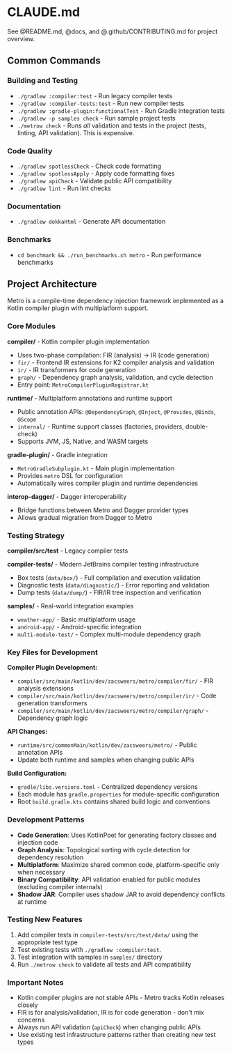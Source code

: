 # CLAUDE.md

See @README.md, @docs, and @.github/CONTRIBUTING.md for project overview.

## Common Commands

### Building and Testing
- `./gradlew :compiler:test` - Run legacy compiler tests
- `./gradlew :compiler-tests:test` - Run new compiler tests
- `./gradlew :gradle-plugin:functionalTest` - Run Gradle integration tests
- `./gradlew -p samples check` - Run sample project tests
- `./metrow check` - Runs _all_ validation and tests in the project (tests, linting, API validation). This is expensive.

### Code Quality
- `./gradlew spotlessCheck` - Check code formatting
- `./gradlew spotlessApply` - Apply code formatting fixes
- `./gradlew apiCheck` - Validate public API compatibility
- `./gradlew lint` - Run lint checks

### Documentation
- `./gradlew dokkaHtml` - Generate API documentation

### Benchmarks
- `cd benchmark && ./run_benchmarks.sh metro` - Run performance benchmarks

## Project Architecture

Metro is a compile-time dependency injection framework implemented as a Kotlin compiler plugin with multiplatform support.

### Core Modules

**compiler/** - Kotlin compiler plugin implementation
- Uses two-phase compilation: FIR (analysis) → IR (code generation)
- `fir/` - Frontend IR extensions for K2 compiler analysis and validation
- `ir/` - IR transformers for code generation
- `graph/` - Dependency graph analysis, validation, and cycle detection
- Entry point: `MetroCompilerPluginRegistrar.kt`

**runtime/** - Multiplatform annotations and runtime support
- Public annotation APIs: `@DependencyGraph`, `@Inject`, `@Provides`, `@Binds`, `@Scope`
- `internal/` - Runtime support classes (factories, providers, double-check)
- Supports JVM, JS, Native, and WASM targets

**gradle-plugin/** - Gradle integration
- `MetroGradleSubplugin.kt` - Main plugin implementation
- Provides `metro` DSL for configuration
- Automatically wires compiler plugin and runtime dependencies

**interop-dagger/** - Dagger interoperability
- Bridge functions between Metro and Dagger provider types
- Allows gradual migration from Dagger to Metro

### Testing Strategy

**compiler/src/test** - Legacy compiler tests

**compiler-tests/** - Modern JetBrains compiler testing infrastructure
- Box tests (`data/box/`) - Full compilation and execution validation
- Diagnostic tests (`data/diagnostic/`) - Error reporting and validation
- Dump tests (`data/dump/`) - FIR/IR tree inspection and verification

**samples/** - Real-world integration examples
- `weather-app/` - Basic multiplatform usage
- `android-app/` - Android-specific integration
- `multi-module-test/` - Complex multi-module dependency graph

### Key Files for Development

**Compiler Plugin Development:**
- `compiler/src/main/kotlin/dev/zacsweers/metro/compiler/fir/` - FIR analysis extensions
- `compiler/src/main/kotlin/dev/zacsweers/metro/compiler/ir/` - Code generation transformers
- `compiler/src/main/kotlin/dev/zacsweers/metro/compiler/graph/` - Dependency graph logic

**API Changes:**
- `runtime/src/commonMain/kotlin/dev/zacsweers/metro/` - Public annotation APIs
- Update both runtime and samples when changing public APIs

**Build Configuration:**
- `gradle/libs.versions.toml` - Centralized dependency versions
- Each module has `gradle.properties` for module-specific configuration
- Root `build.gradle.kts` contains shared build logic and conventions

### Development Patterns

- **Code Generation**: Uses KotlinPoet for generating factory classes and injection code
- **Graph Analysis**: Topological sorting with cycle detection for dependency resolution
- **Multiplatform**: Maximize shared common code, platform-specific only when necessary
- **Binary Compatibility**: API validation enabled for public modules (excluding compiler internals)
- **Shadow JAR**: Compiler uses shadow JAR to avoid dependency conflicts at runtime

### Testing New Features

1. Add compiler tests in `compiler-tests/src/test/data/` using the appropriate test type
2. Test existing tests with `./gradlew :compiler:test`.
3. Test integration with samples in `samples/` directory  
4. Run `./metrow check` to validate all tests and API compatibility

### Important Notes

- Kotlin compiler plugins are not stable APIs - Metro tracks Kotlin releases closely
- FIR is for analysis/validation, IR is for code generation - don't mix concerns
- Always run API validation (`apiCheck`) when changing public APIs
- Use existing test infrastructure patterns rather than creating new test types